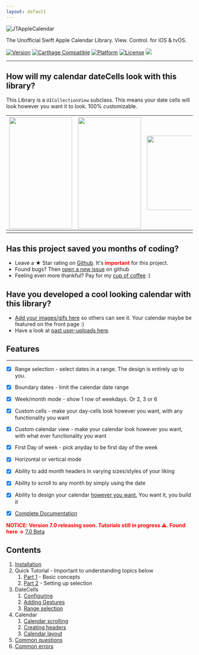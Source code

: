 ```yaml
---
layout: default
---
```


![JTAppleCalendar](https://github.com/patchthecode/JTAppleCalendar/blob/master/Images/JTAppleCalendar.jpg?raw=true)

The Unofficial Swift Apple Calendar Library. View. Control. for iOS & tvOS.

[![Version](https://img.shields.io/cocoapods/v/JTAppleCalendar.svg?style=flat)](http://cocoapods.org/pods/JTAppleCalendar) [![Carthage Compatible](https://img.shields.io/badge/Carthage-compatible-4BC51D.svg?style=flat)](https://github.com/Carthage/Carthage) [![Platform](https://img.shields.io/cocoapods/p/JTAppleCalendar.svg?style=flat)](http://cocoapods.org/pods/JTAppleCalendar) [![License](https://img.shields.io/cocoapods/l/JTAppleCalendar.svg?style=flat)](http://cocoapods.org/pods/JTAppleCalendar) [![](https://www.paypalobjects.com/webstatic/en_US/btn/btn_donate_74x21.png)](https://github.com/patchthecode/JTAppleCalendar/wiki/Support)

___


## How will my calendar dateCells look with this library?


This Library is a `UICollectionView` subclass. This means your date cells will look however you want it to look. 100% customizable.



<img src="https://cloud.githubusercontent.com/assets/12565719/14400904/878bd590-fe00-11e5-9ae6-eb97107af0c0.png" height="300" width="170"> | <img src="https://cloud.githubusercontent.com/assets/6205705/15713434/b6c8867e-2816-11e6-8b90-cd82caea28dd.gif" height="300" width="170"> | <img src="https://cloud.githubusercontent.com/assets/4571502/16706761/ff11073e-45ea-11e6-8d1a-79fc0c15df90.gif" height="200" width="200"> | **[See more](https://github.com/patchthecode/JTAppleCalendar/issues/2)**
----  |  ----  |  ----  |  ----
   |    |    | 

## Has this project saved you months of coding?
* Leave a ★ Star rating on [Github](https://github.com/patchthecode/JTAppleCalendar). It's <font color="red"><b> important</b></font> for this project.
* Found bugs? Then [open a new issue](https://github.com/patchthecode/JTAppleCalendar/issues/new) on github
* Feeling even more thankful? Pay for my [cup of coffee](https://github.com/patchthecode/JTAppleCalendar/wiki/Support) :)

## Have you developed a cool looking calendar with this library?
* [Add your images/gifs here](https://github.com/patchthecode/JTAppleCalendar/issues/216) so others can see it. Your calendar maybe be featured on the front page :)
* Have a look at [past user-uploads here](https://github.com/patchthecode/JTAppleCalendar/issues/2).


## Features
---

- [x] Range selection - select dates in a range. The design is entirely up to you.
- [x] Boundary dates - limit the calendar date range
- [x] Week/month mode - show 1 row of weekdays. Or 2, 3 or 6
- [x] Custom cells - make your day-cells look however you want, with any functionality you want
- [x] Custom calendar view - make your calendar look however you want, with what ever functionality you want
- [x] First Day of week - pick anyday to be first day of the week
- [x] Horizontal or vertical mode
- [x] Ability to add month headers in varying sizes/styles of your liking
- [x] Ability to scroll to any month by simply using the date
- [x] Ability to design your calendar [however you want.](https://github.com/patchthecode/JTAppleCalendar/issues/2) You want it, you build it
- [x] [Complete Documentation](http://cocoadocs.org/docsets/JTAppleCalendar)


**<font color="red">NOTICE: Version 7.0 releasing soon. Tutorials still in progress ⚠️. Found here -></font>** [7.0 Beta](Doc7)


## Contents
1. [Installation](Installation)
2. Quick Tutorial - Important to understanding topics below
   1. [Part 1](MainTutorial) - Basic concepts
   2. [Part 2](MainTutorial2) - Setting up selection
3. DateCells
	1. [Configuring](DateCellConfiguration)
	2. [Adding Gestures](AddingGestures)
	3. [Range selection](RangeSelection)
4. Calendar
	1. [Calendar scrolling](CalendarScrolling)
	2. [Creating headers](Headers)
	3. [Calendar layout](CalendarLayout)
7. [Common questions](CommonQuestions)
8. [Common errors](CommonProblems)

